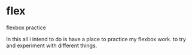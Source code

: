 # flex

flexbox practice

In this all i intend to do is have a place to practice my flexbox work. to try and experiment with different things.
